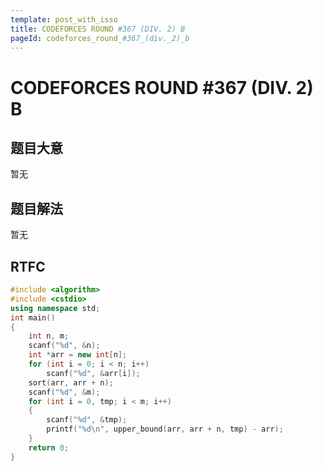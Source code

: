 ```yaml
---
template: post_with_isso
title: CODEFORCES ROUND #367 (DIV. 2) B
pageId: codeforces_round_#367_(div._2)_b
---
```


# CODEFORCES ROUND #367 (DIV. 2) B
<span id="poem"></span><script>$(function(){$.ajax('/api/poem?rnd='+Date.now()+Math.random()).done(function(data){$('#poem').text(data);});});</script>
## 题目大意
暂无

## 题目解法
暂无

## RTFC

```cpp
#include <algorithm>
#include <cstdio>
using namespace std;
int main()
{
    int n, m;
    scanf("%d", &n);
    int *arr = new int[n];
    for (int i = 0; i < n; i++)
        scanf("%d", &arr[i]);
    sort(arr, arr + n);
    scanf("%d", &m);
    for (int i = 0, tmp; i < m; i++)
    {
        scanf("%d", &tmp);
        printf("%d\n", upper_bound(arr, arr + n, tmp) - arr);
    }
    return 0;
}
```
<div id="__comment"></div>
